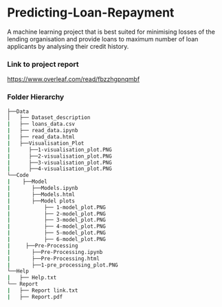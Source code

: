 # Predicting-Loan-Repayment
A machine learning project that is best suited for minimising losses of the lending organisation and provide loans to maximum number of loan applicants by analysing their credit history.

### Link to project report
https://www.overleaf.com/read/fbzzhgpnqmbf

### Folder Hierarchy
```bash
├──Data
│   ├── Dataset_description 
|   ├── loans_data.csv
|   ├── read_data.ipynb
|   ├── read_data.html
|   ├──Visualisation_Plot
|      ├──1-visualisation_plot.PNG
|      ├──2-visualisation_plot.PNG
|      ├──3-visualisation_plot.PNG
|      ├──4-visualisation_plot.PNG
└──Code
|    ├──Model
|       ├──Models.ipynb
|       ├──Models.html
|       ├──Model plots
|           ├── 1-model_plot.PNG
|           ├── 2-model_plot.PNG
|           ├── 3-model_plot.PNG
|           ├── 4-model_plot.PNG
|           ├── 5-model_plot.PNG
|           ├── 6-model_plot.PNG
|     ├──Pre-Processing
|       ├──Pre-Processing.ipynb
|       ├──Pre-Processing.html
|       ├──1-pre_processing_plot.PNG
└──Help
|   ├── Help.txt    
└── Report
|   ├── Report link.txt
|   ├── Report.pdf
```

